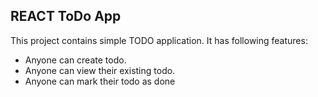 ## REACT ToDo App
This project contains simple TODO application.
It has following features:
- Anyone can create todo.
- Anyone can view their existing todo.
- Anyone can mark their todo as done